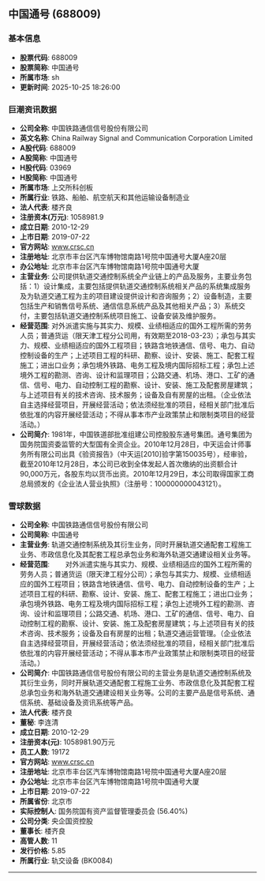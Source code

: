 ## 中国通号 (688009)

### 基本信息

- **股票代码**: 688009
- **股票简称**: 中国通号
- **所属市场**: sh
- **更新时间**: 2025-10-25 18:26:00

### 巨潮资讯数据

- **公司全称**: 中国铁路通信信号股份有限公司
- **英文名称**: China Railway Signal and Communication Corporation Limited
- **A股代码**: 688009
- **A股简称**: 中国通号
- **H股代码**: 03969
- **H股简称**: 中国通号
- **所属市场**: 上交所科创板
- **所属行业**: 铁路、船舶、航空航天和其他运输设备制造业
- **法人代表**: 楼齐良
- **注册资本(万元)**: 1058981.9
- **成立日期**: 2010-12-29
- **上市日期**: 2019-07-22
- **官方网站**: www.crsc.cn
- **注册地址**: 北京市丰台区汽车博物馆南路1号院中国通号大厦A座20层
- **办公地址**: 北京市丰台区汽车博物馆南路1号院中国通号大厦
- **主营业务**: 公司提供轨道交通控制系统全产业链上的产品及服务，主要业务包括：1）设计集成，主要包括提供轨道交通控制系统相关产品的系统集成服务及为轨道交通工程为主的项目建设提供设计和咨询服务；2）设备制造，主要包括生产和销售信号系统、通信信息系统产品及其他相关产品；3）系统交付，主要包括轨道交通控制系统项目施工、设备安装及维护服务。
- **经营范围**: 对外派遣实施与其实力、规模、业绩相适应的国外工程所需的劳务人员；普通货运（限天津工程分公司用，有效期至2018-03-23）；承包与其实力、规模、业绩相适应的国外工程项目；铁路含地铁通信、信号、电力、自动控制设备的生产；上述项目工程的科研、勘察、设计、安装、施工、配套工程施工；进出口业务；承包境外铁路、电务工程及境内国际招标工程；承包上述境外工程的勘测、咨询、设计和监理项目；公路交通、机场、港口、工矿的通信、信号、电力、自动控制工程的勘察、设计、安装、施工及配套房屋建筑；与上述项目有关的技术咨询、技术服务；设备及自有房屋的出租。（企业依法自主选择经营项目，开展经营活动；依法须经批准的项目，经相关部门批准后依批准的内容开展经营活动；不得从事本市产业政策禁止和限制类项目的经营活动。）
- **公司简介**: 1981年，中国铁道部批准组建公司控股股东通号集团。通号集团为国务院国资委监管的大型国有全资企业。2010年12月28日，中天运会计师事务所有限公司出具《验资报告》（中天运[2010]验字第150035号），经审验，截至2010年12月28日，本公司已收到全体发起人首次缴纳的出资额合计90,000万元，各股东均以货币出资。2010年12月29日，本公司取得国家工商总局颁发的《企业法人营业执照》（注册号：100000000043121）。

### 雪球数据

- **公司全称**: 中国铁路通信信号股份有限公司
- **公司简称**: 中国通号
- **主营业务**: 轨道交通控制系统及其衍生业务，同时开展轨道交通配套工程施工业务、市政信息化及其配套工程总承包业务和海外轨道交通建设相关业务等。
- **经营范围**: 　　对外派遣实施与其实力、规模、业绩相适应的国外工程所需的劳务人员；普通货运（限天津工程分公司）；承包与其实力、规模、业绩相适应的国外工程项目；铁路含地铁通信、信号、电力、自动控制设备的生产；上述项目工程的科研、勘察、设计、安装、施工、配套工程施工；进出口业务；承包境外铁路、电务工程及境内国际招标工程；承包上述境外工程的勘测、咨询、设计和监理项目；公路交通、机场、港口、工矿的通信、信号、电力、自动控制工程的勘察、设计、安装、施工及配套房屋建筑；与上述项目有关的技术咨询、技术服务；设备及自有房屋的出租；轨道交通运营管理。（企业依法自主选择经营项目，开展经营活动；依法须经批准的项目，经相关部门批准后依批准的内容开展经营活动；不得从事本市产业政策禁止和限制类项目的经营活动。）
- **公司简介**: 中国铁路通信信号股份有限公司的主营业务是轨道交通控制系统及其衍生业务，同时开展轨道交通配套工程施工业务、市政信息化及其配套工程总承包业务和海外轨道交通建设相关业务等。公司的主要产品是信号系统、通信系统、基础设备及资讯系统等产品。
- **法人代表**: 楼齐良
- **董秘**: 李连清
- **成立日期**: 2010-12-29
- **注册资本(元)**: 1058981.90万元
- **员工人数**: 19172
- **官方网站**: www.crsc.cn
- **注册地址**: 北京市丰台区汽车博物馆南路1号院中国通号大厦A座20层
- **办公地址**: 北京市丰台区汽车博物馆南路1号院中国通号大厦
- **上市日期**: 2019-07-22
- **所属省份**: 北京市
- **实际控制人**: 国务院国有资产监督管理委员会 (56.40%)
- **公司分类**: 央企国资控股
- **董事长**: 楼齐良
- **高管人数**: 11
- **发行价格**: 5.85
- **所属行业**: 轨交设备 (BK0084)

---